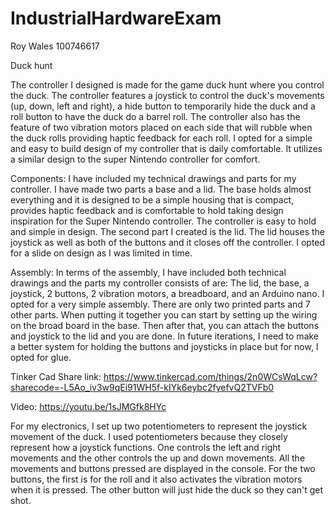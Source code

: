 # IndustrialHardwareExam

Roy Wales 100746617


Duck hunt

The controller I designed is made for the game duck hunt where you control the duck. The controller features a joystick to control the duck's movements (up, down, left and right), a hide button to temporarily hide the duck and a roll button to have the duck do a barrel roll. The controller also has the feature of two vibration motors placed on each side that will rubble when the duck rolls providing haptic feedback for each roll. I opted for a simple and easy to build design of my controller that is daily comfortable. It utilizes a similar design to the super Nintendo controller for comfort.

Components:
I have included my technical drawings and parts for my controller. I have made two parts a base and a lid. The base holds almost everything and it is designed to be a simple housing that is compact, provides haptic feedback and is comfortable to hold taking design inspiration for the Super Nintendo controller. The controller is easy to hold and simple in design. The second part I created is the lid. The lid houses the joystick as well as both of the buttons and it closes off the controller. I opted for a slide on design as I was limited in time. 

Assembly:
 In terms of the assembly, I have included both technical drawings and the parts my controller consists of are: The lid, the base, a joystick, 2 buttons, 2 vibration motors, a breadboard, and an Arduino nano. I opted for a very simple assembly. There are only two printed parts and 7 other parts. When putting it together you can start by setting up the wiring on the broad board in the base. Then after that, you can attach the buttons and joystick to the lid and you are done. In future iterations, I need to make a better system for holding the buttons and joysticks in place but for now, I opted for glue.

Tinker Cad
Share link:
https://www.tinkercad.com/things/2n0WCsWqLcw?sharecode=-L5Ao_iv3w9qEi91WH5f-kIYk6eybc2fyefvQ2TVFb0 

Video: https://youtu.be/1sJMGfk8HYc 

For my electronics, I set up two potentiometers to represent the joystick movement of the duck. I used potentiometers because they closely represent how a joystick functions. One controls the left and right movements and the other controls the up and down movements. All the movements and buttons pressed are displayed in the console. For the two buttons, the first is for the roll and it also activates the vibration motors when it is pressed. The other button will just hide the duck so they can't get shot. 
